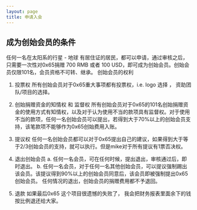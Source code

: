 ```yaml
---
layout: page
title: 申请入会
---
```

## 成为创始会员的条件 ##

任何一名在太阳系的行星 - 地球 有居住证的居民，都可以申请，通过审核之后，只需要一次性对0x65捐赠 700 RMB 或者 100 USD，即可成为创始会员。创始会员仅限101名，会员资格不可转、继承。
创始会员的权利

1. 投票权
所有创始会员对于0x65重大事项都有投票权，i.e. logo 选择 ， 资助团队/项目的选择。

2. 创始捐赠资金的知情权 和 监督权
所有创始会员对于0x65的101名创始捐赠资金的使用方式有知情权，以及对于认为使用不当的款项具有监督权。对于使用不当的款项，任何一名创始会员可以提出，若得到大于70%以上的创始会员支持，该笔款项不能够作为0x65创始费用入账。

3. 提议权
任何一名创始会员都可以对于0x65提出自己的建议，如果得到大于等于2/3创始会员的支持，就可以执行。但是mike对于所有提议有1票否决权。

4. 退出创始会员
    a. 任何一名会员，可在任何时候，提出退出，审核通过后，即时退出。
    b. 任何一名会员，对于任何一名其他创始会员，可以提议强制踢出该会员。该提议得到90%以上的创始会员同意后，该会员即被强制提出0x65创始会员。
    任何情况的退出，创始会员的捐赠费用都不予退回。

5. 退款
如果最后0x65 这个项目很遗憾的失败了， 我会把财务报表里面余下的钱按比例退还给大家。

<script src='https://jinshuju.net/f/ojSYt9/embedded.js?banner=show&height=257'>
</script>